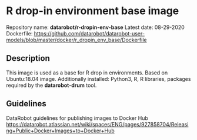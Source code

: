 # R drop-in environment base image
Repository name: **datarobot/r-dropin-env-base**
Latest date: 08-29-2020
Dockerfile: https://github.com/datarobot/datarobot-user-models/blob/master/docker/r_dropin_env_base/Dockerfile

## Description
This image is used as a base for R drop in environments.
Based on Ubuntu:18.04 image. Additionally installed: Python3, R, R libraries, packages required by the **datarobot-drum** tool.

## Guidelines
DataRobot guidelines for publishing images to Docker Hub
https://datarobot.atlassian.net/wiki/spaces/ENG/pages/927858704/Releasing+Public+Docker+Images+to+Docker+Hub
